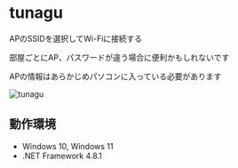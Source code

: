 # tunagu
APのSSIDを選択してWi-Fiに接続する

部屋ごとにAP、パスワードが違う場合に便利かもしれないです

APの情報はあらかじめパソコンに入っている必要があります

![tunagu](https://github.com/user-attachments/assets/ffc64c06-0798-4697-a8bb-fa98867b13ae)


## 動作環境

- Windows 10, Windows 11
- .NET Framework 4.8.1


